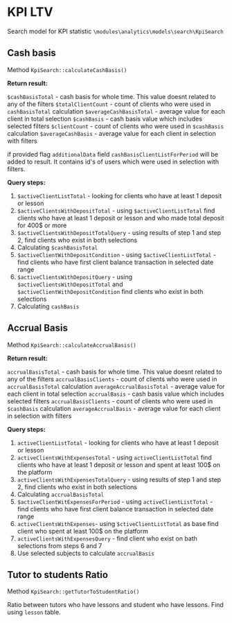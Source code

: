 KPI LTV
=======

Search model for KPI statistic ```\modules\analytics\models\search\KpiSearch```

Cash basis
-------
Method ```KpiSearch::calculateCashBasis()```

**Return result:**

```$cashBasisTotal``` - cash basis for whole time. This value doesnt related to any of the filters
```$totalClientCount``` - count of clients who were used in ```cashBasisTotal``` calculation
```$averageCashBasisTotal``` - average value for each client in total selection
```$cashBasis``` - cash basis value which includes selected filters
```$clientCount``` - count of clients who were used in ```$cashBasis``` calculation
```$averageCashBasis``` - average value for each client in selection with filters
 
 if provided flag `additionalData` field `cashBasisClientListForPeriod` will be added to result. It contains id's of users which were used in selection with filters.
 
 
**Query steps:**

1. ```$activeClientListTotal``` - looking for clients who have at least 1 deposit or lesson
2. ```$activeClientsWithDepositTotal``` - using ```$activeClientListTotal``` find clients  who have at least 1 deposit or lesson and who made total deposit for 400$ or more
3. ```$activeClientsWithDepositTotalQuery``` - using results of step 1 and step 2, find clients who exist in both selections
4. Calculating ```$cashBasisTotal```
5. ```$activeClientWithDepositCondition``` - using ```$activeClientListTotal``` - find clients who have first client balance transaction in selected date range
6. ```$activeClientsWithDepositQuery``` - using ```$activeClientsWithDepositTotal``` and ```$activeClientWithDepositCondition``` find clients who exist in both selections
7. Calculating `cashBasis`

Accrual Basis
--------

Method ```KpiSearch::calculateAccrualBasis()```

**Return result:**

```accrualBasisTotal``` - cash basis for whole time. This value doesnt related to any of the filters
```accrualBasisClients``` - count of clients who were used in ```accrualBasisTotal``` calculation
```averageAccrualBasisTotal``` - average value for each client in total selection
```accrualBasis``` - cash basis value which includes selected filters
```accrualBasisClients``` - count of clients who were used in ```$cashBasis``` calculation
```averageAccrualBasis``` - average value for each client in selection with filters
 
 
**Query steps:**

1. ```activeClientListTotal``` - looking for clients who have at least 1 deposit or lesson
2. ```activeClientsWithExpensesTotal``` - using ```activeClientListTotal``` find clients  who have at least 1 deposit or lesson and spent at least 100$ on the platform 
3. ```activeClientsWithExpensesTotalQuery``` - using results of step 1 and step 2, find clients who exist in both selections
4. Calculating ```accrualBasisTotal```
5. ```$activeClientWitExpensesForPeriod``` - using ```activeClientListTotal``` - find clients who have first client balance transaction in selected date range
6. ``activeClientsWithExpenses``- using `$ctiveClientListTotal` as base find client who spent at least 100$ on the platform
7. `activeClientsWithExpensesQuery` - find client who exist on bath selections from steps 6 and 7 
8. Use selected subjects to calculate `accrualBasis`

Tutor to students Ratio
-----
Method `KpiSearch::getTutorToStudentRatio()`

Ratio between tutors who have lessons and student who have lessons. Find using ```lesson``` table. 